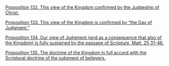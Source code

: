 [Proposition 132. This view of the Kingdom confirmed by the Judgeship of Christ.](Proposition%20132.%20This%20view%20of%20the%20Kingdom%20confirmed%20by%20the%20Judgeship%20of%20Christ..md)

[Proposition 133. This view of the Kingdom is confirmed by “the Day of Judgment.”](Proposition%20133.%20This%20view%20of%20the%20Kingdom%20is%20confirmed%20by%20“the%20Day%20of%20Judgment.”.md)

[Proposition 134. Our view of Judgment (and as a consequence that also of the Kingdom) is fully sustained by the passage of Scripture, Matt. 25 31-46.](Proposition%20134.%20Our%20view%20of%20Judgment%20(and%20as%20a%20consequence%20that%20also%20of%20the%20Kingdom)%20is%20fully%20sustained%20by%20the%20passage%20of%20Scripture,%20Matt.%2025%2031-46..md)

[Proposition 135. The doctrine of the Kingdom in full accord with the Scriptural doctrine of the judgment of believers.](Proposition%20135.%20The%20doctrine%20of%20the%20Kingdom%20in%20full%20accord%20with%20the%20Scriptural%20doctrine%20of%20the%20judgment%20of%20believers..md)


